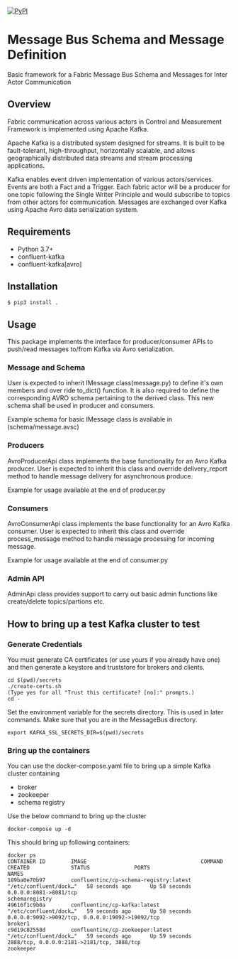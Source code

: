[![PyPI](https://img.shields.io/pypi/v/fabric-message-bus?style=plastic)](https://pypi.org/project/fabric-message-bus/)

# Message Bus Schema and Message Definition
Basic framework for a Fabric Message Bus Schema and Messages for Inter Actor Communication 


## Overview
Fabric communication across various actors in Control and Measurement Framework is implemented using Apache Kafka.

Apache Kafka is a distributed system designed for streams. It is built to be fault-tolerant, high-throughput, horizontally scalable, and allows geographically distributed data streams and stream processing applications.

Kafka enables event driven implementation of various actors/services. Events are both a Fact and a Trigger. Each fabric actor will be a producer for one topic following the Single Writer Principle and would subscribe to topics from other actors for communication. Messages are exchanged over Kafka using Apache Avro data serialization system. 

## Requirements
- Python 3.7+
- confluent-kafka
- confluent-kafka[avro]

## Installation
```
$ pip3 install .
```

## Usage
This package implements the interface for producer/consumer APIs to push/read messages to/from Kafka via Avro serialization. 

### Message and Schema
User is expected to inherit IMessage class(message.py) to define it's own members and over ride to_dict() function. It is also required to define the corresponding AVRO schema pertaining to the derived class. This new schema shall be used in producer and consumers.

Example schema for basic IMessage class is available in (schema/message.avsc)

### Producers
AvroProducerApi class implements the base functionality for an Avro Kafka producer. User is expected to inherit this class and override delivery_report method to handle message delivery for asynchronous produce. 

Example for usage available at the end of producer.py

### Consumers
AvroConsumerApi class implements the base functionality for an Avro Kafka consumer. User is expected to inherit this class and override process_message method to handle message processing for incoming message. 

Example for usage available at the end of consumer.py

### Admin API
AdminApi class provides support to carry out basic admin functions like create/delete topics/partions etc.


## How to bring up a test Kafka cluster to test
### Generate Credentials
You must generate CA certificates (or use yours if you already have one) and then generate a keystore and truststore for brokers and clients.
```
cd $(pwd)/secrets
./create-certs.sh
(Type yes for all "Trust this certificate? [no]:" prompts.)
cd -
```
Set the environment variable for the secrets directory. This is used in later commands. Make sure that you are in the MessageBus directory.
```
export KAFKA_SSL_SECRETS_DIR=$(pwd)/secrets
```
### Bring up the containers
You can use the docker-compose.yaml file to bring up a simple Kafka cluster containing
- broker
- zookeeper 
- schema registry

Use the below command to bring up the cluster
```
docker-compose up -d
```

This should bring up following containers:
```
docker ps
CONTAINER ID        IMAGE                                    COMMAND                  CREATED             STATUS              PORTS                                                                                        NAMES
189ba0e70b97        confluentinc/cp-schema-registry:latest   "/etc/confluent/dock…"   58 seconds ago      Up 58 seconds       0.0.0.0:8081->8081/tcp                                                                       schemaregistry
49616f1c9b0a        confluentinc/cp-kafka:latest             "/etc/confluent/dock…"   59 seconds ago      Up 58 seconds       0.0.0.0:9092->9092/tcp, 0.0.0.0:19092->19092/tcp                                             broker1
c9d19c82558d        confluentinc/cp-zookeeper:latest         "/etc/confluent/dock…"   59 seconds ago      Up 59 seconds       2888/tcp, 0.0.0.0:2181->2181/tcp, 3888/tcp                                                   zookeeper
```
